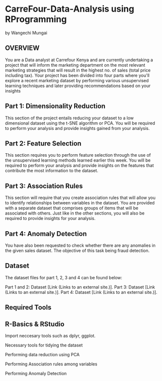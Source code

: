 # CarreFour-Data-Analysis using RProgramming
by Wangechi Mungai
## OVERVIEW
You are a Data analyst at Carrefour Kenya and are currently undertaking a project that will inform the marketing department on the most relevant marketing strategies that will result in the highest no. of sales (total price including tax). Your project has been divided into four parts where you'll explore a recent marketing dataset by performing various unsupervised learning techniques and later providing recommendations based on your insights
## Part 1: Dimensionality Reduction

This section of the project entails reducing your dataset to a low dimensional dataset using the t-SNE algorithm or PCA. You will be required to perform your analysis and provide insights gained from your analysis.

## Part 2: Feature Selection

This section requires you to perform feature selection through the use of the unsupervised learning methods learned earlier this week. You will be required to perform your analysis and provide insights on the features that contribute the most information to the dataset.

## Part 3: Association Rules

This section will require that you create association rules that will allow you to identify relationships between variables in the dataset. You are provided with a separate dataset that comprises groups of items that will be associated with others. Just like in the other sections, you will also be required to provide insights for your analysis.

## Part 4: Anomaly Detection

You have also been requested to check whether there are any anomalies in the given sales dataset. The objective of this task being fraud detection.

## Dataset

The dataset files for part 1, 2, 3 and 4 can be found below:

Part 1 and 2: Dataset [Link (Links to an external site.)].
Part 3: Dataset [Link (Links to an external site.)].
Part 4: Dataset [Link (Links to an external site.)].

## Required Tools
## R-Basics & RStudio

Import neccesary tools such as dplyr, ggplot.

Necessary tools for tidying the dataset

Performing data reduction using PCA

Performing Association rules among variables

Performing Anomaly Detection
